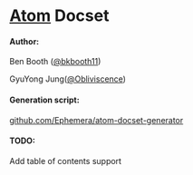 [Atom][3] Docset
===========


#### Author:

Ben Booth ([@bkbooth11][1])

GyuYong Jung([@Obliviscence][2])


#### Generation script:

[github.com/Ephemera/atom-docset-generator][4]


#### TODO:

Add table of contents support


[1]: https://twitter.com/bkbooth11
[2]: https://twitter.com/Obliviscence
[3]: https://atom.io/
[4]: https://github.com/Ephemera/atom-docset-generator

